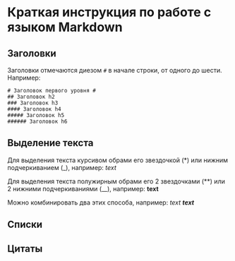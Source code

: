 # Краткая инструкция по работе с языком Markdown

## Заголовки

Заголовки отмечаются диезом `#` в начале строки, от
одного до шести. Например:

```
# Заголовок первого уровня #
## Заголовок h2
### Заголовок h3
#### Заголовок h4
##### Заголовок h5
###### Заголовок h6
```

## Выделение текста

Для выделения текста курсивом обрами его звездочкой (*) или нижним подчеркиванием (_), например:
*text*

Для выделения текста полужирным обрами его 2 звездочками (**) или 2 нижними подчеркиваниями (__), например:
**text**

Можно комбинировать два этих способа, например:
_text **text**_

## Списки 

## Цитаты